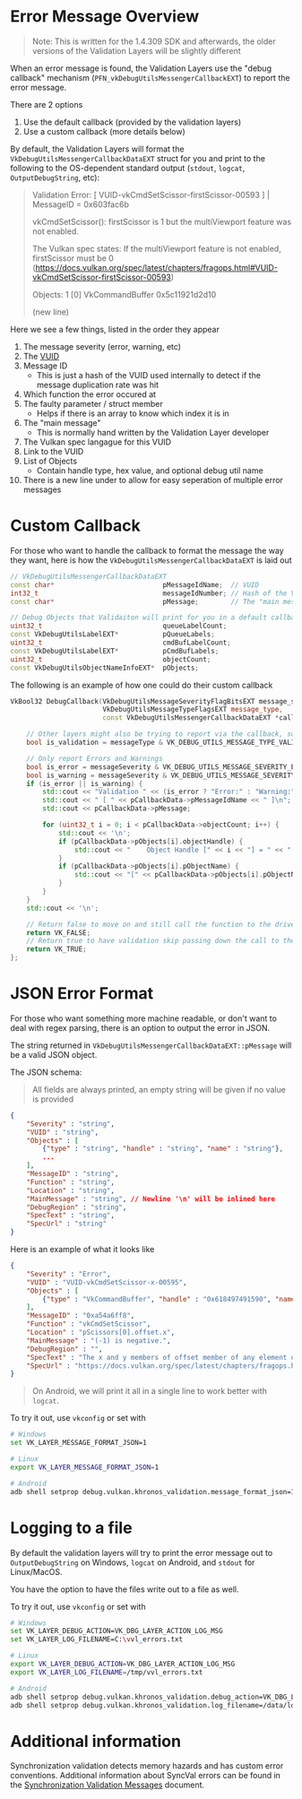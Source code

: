 # Error Message Overview

> Note: This is written for the 1.4.309 SDK and afterwards, the older versions of the Validation Layers will be slightly different

When an error message is found, the Validation Layers use the "debug callback" mechanism (`PFN_vkDebugUtilsMessengerCallbackEXT`) to report the error message.

There are 2 options

1. Use the default callback (provided by the validation layers)
2. Use a custom callback (more details below)

By default, the Validation Layers will format the `VkDebugUtilsMessengerCallbackDataEXT` struct for you and print to the following to the OS-dependent standard output (`stdout`, `logcat`, `OutputDebugString`, etc):

> Validation Error: [ VUID-vkCmdSetScissor-firstScissor-00593 ] | MessageID = 0x603fac6b
>
> vkCmdSetScissor(): firstScissor is 1 but the multiViewport feature was not enabled.
>
> The Vulkan spec states: If the multiViewport feature is not enabled, firstScissor must be 0 (https://docs.vulkan.org/spec/latest/chapters/fragops.html#VUID-vkCmdSetScissor-firstScissor-00593)
>
> Objects: 1
>    [0] VkCommandBuffer 0x5c11921d2d10
>
> (new line)

Here we see a few things, listed in the order they appear

1. The message severity (error, warning, etc)
2. The [VUID](https://github.com/KhronosGroup/Vulkan-Guide/blob/main/chapters/validation_overview.adoc#valid-usage-id-vuid)
3. Message ID
    - This is just a hash of the VUID used internally to detect if the message duplication rate was hit
4. Which function the error occured at
5. The faulty parameter / struct member
    - Helps if there is an array to know which index it is in
6. The "main message"
    - This is normally hand written by the Validation Layer developer
7. The Vulkan spec langague for this VUID
8. Link to the VUID
9. List of Objects
    - Contain handle type, hex value, and optional debug util name
10. There is a new line under to allow for easy seperation of multiple error messages

# Custom Callback

For those who want to handle the callback to format the message the way they want, here is how the `VkDebugUtilsMessengerCallbackDataEXT` is laid out

```c++
// VkDebugUtilsMessengerCallbackDataEXT
const char*                           pMessageIdName;  // VUID
int32_t                               messageIdNumber; // Hash of the VUID
const char*                           pMessage;        // The "main message" (includes the spec text on seperate line)

// Debug Objects that Validaiton will print for you in a default callback
uint32_t                              queueLabelCount;
const VkDebugUtilsLabelEXT*           pQueueLabels;
uint32_t                              cmdBufLabelCount;
const VkDebugUtilsLabelEXT*           pCmdBufLabels;
uint32_t                              objectCount;
const VkDebugUtilsObjectNameInfoEXT*  pObjects;
```

The following is an example of how one could do their custom callback

```c++
VkBool32 DebugCallback(VkDebugUtilsMessageSeverityFlagBitsEXT message_severity,
                       VkDebugUtilsMessageTypeFlagsEXT message_type,
                       const VkDebugUtilsMessengerCallbackDataEXT *callback_data) {

    // Other layers might also be trying to report via the callback, so can filter using the type
    bool is_validation = messageType & VK_DEBUG_UTILS_MESSAGE_TYPE_VALIDATION_BIT_EXT;

    // Only report Errors and Warnings
    bool is_error = messageSeverity & VK_DEBUG_UTILS_MESSAGE_SEVERITY_ERROR_BIT_EXT;
    bool is_warning = messageSeverity & VK_DEBUG_UTILS_MESSAGE_SEVERITY_WARNING_BIT_EXT;
    if (is_error || is_warning) {
        std::cout << "Validation " << (is_error ? "Error:" : "Warning:");
        std::cout << " [ " << pCallbackData->pMessageIdName << " ]\n";
        std::cout << pCallbackData->pMessage;

        for (uint32_t i = 0; i < pCallbackData->objectCount; i++) {
            std::cout << '\n';
            if (pCallbackData->pObjects[i].objectHandle) {
                std::cout << "    Object Handle [" << i << "] = " << " 0x" << std::hex << pCallbackData->pObjects[i].objectHandle;
            }
            if (pCallbackData->pObjects[i].pObjectName) {
                std::cout << "[" << pCallbackData->pObjects[i].pObjectName << "]";
            }
        }
    }
    std::cout << '\n';

    // Return false to move on and still call the function to the driver
    return VK_FALSE;
    // Return true to have validation skip passing down the call to the driver
    return VK_TRUE;
};
```

# JSON Error Format

For those who want something more machine readable, or don't want to deal with regex parsing, there is an option to output the error in JSON.

The string returned in `VkDebugUtilsMessengerCallbackDataEXT::pMessage` will be a valid JSON object.

The JSON schema:

> All fields are always printed, an empty string will be given if no value is provided

```json
{
	"Severity" : "string",
	"VUID" : "string",
	"Objects" : [
		{"type" : "string", "handle" : "string", "name" : "string"},
		...
	],
	"MessageID" : "string",
	"Function" : "string",
	"Location" : "string",
	"MainMessage" : "string", // Newline '\n' will be inlined here
	"DebugRegion" : "string",
	"SpecText" : "string",
	"SpecUrl" : "string"
}
```

Here is an example of what it looks like

```json
{
	"Severity" : "Error",
	"VUID" : "VUID-vkCmdSetScissor-x-00595",
	"Objects" : [
		{"type" : "VkCommandBuffer", "handle" : "0x618497491590", "name" : "command_buffer_name"},
	],
	"MessageID" : "0xa54a6ff8",
	"Function" : "vkCmdSetScissor",
	"Location" : "pScissors[0].offset.x",
	"MainMessage" : "(-1) is negative.",
	"DebugRegion" : "",
	"SpecText" : "The x and y members of offset member of any element of pScissors must be greater than or equal to 0",
	"SpecUrl" : "https://docs.vulkan.org/spec/latest/chapters/fragops.html#VUID-vkCmdSetScissor-x-00595"
}
```

> On Android, we will print it all in a single line to work better with `logcat`.

To try it out, use `vkconfig` or set with

```bash
# Windows
set VK_LAYER_MESSAGE_FORMAT_JSON=1

# Linux
export VK_LAYER_MESSAGE_FORMAT_JSON=1

# Android
adb shell setprop debug.vulkan.khronos_validation.message_format_json=1
```

# Logging to a file

By default the validation layers will try to print the error message out to `OutputDebugString` on Windows, `logcat` on Android, and `stdout` for Linux/MacOS.

You have the option to have the files write out to a file as well.

To try it out, use `vkconfig` or set with

```bash
# Windows
set VK_LAYER_DEBUG_ACTION=VK_DBG_LAYER_ACTION_LOG_MSG
set VK_LAYER_LOG_FILENAME=C:\vvl_errors.txt

# Linux
export VK_LAYER_DEBUG_ACTION=VK_DBG_LAYER_ACTION_LOG_MSG
export VK_LAYER_LOG_FILENAME=/tmp/vvl_errors.txt

# Android
adb shell setprop debug.vulkan.khronos_validation.debug_action=VK_DBG_LAYER_ACTION_LOG_MSG
adb shell setprop debug.vulkan.khronos_validation.log_filename=/data/local/tmp/vvl_errors.txt
```

# Additional information

Synchronization validation detects memory hazards and has custom error conventions. Additional information about SyncVal errors can be found in the [Synchronization Validation Messages](./syncval_usage.md#synchronization-validation-messages) document.

